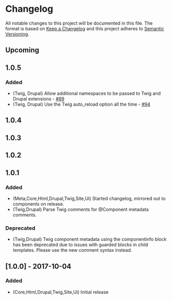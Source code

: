 # Changelog
All notable changes to this project will be documented in this file.
The format is based on [Keep a Changelog](http://keepachangelog.com/en/1.0.0/)
and this project adheres to [Semantic Versioning](http://semver.org/spec/v2.0.0.html).

## Upcoming
## 1.0.5
### Added
- (Twig, Drupal) Allow additional namespaces to be passed to Twig and Drupal extensions - [#89](https://github.com/LastCallMedia/Mannequin/issues/89)
- (Twig, Drupal) Use the Twig auto_reload option all the time - [#94](https://github.com/LastCallMedia/Mannequin/issues/94)

## 1.0.4
## 1.0.3
## 1.0.2
## 1.0.1
### Added
- (Meta,Core,Html,Drupal,Twig,Site,Ui) Started changelog, mirrored out to components on release.
- (Twig,Drupal) Parse Twig comments for @Component metadata comments.

### Deprecated
- (Twig,Drupal) Twig component metadata using the componentinfo block has been deprecated due to issues with guarded blocks in child templates.  Please use the new comment syntax instead.

## [1.0.0] - 2017-10-04
### Added
- (Core,Html,Drupal,Twig,Site,Ui) Initial release
